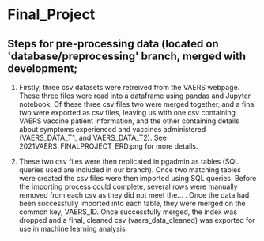 # Final_Project
## Steps for pre-processing data (located on 'database/preprocessing' branch, merged with development;

1. Firstly, three csv datasets were retreived from the VAERS webpage. These three files were read into a dataframe using pandas and Jupyter notebook. Of these three
csv files two were merged together, and a final two were exported as csv files, leaving us with one csv containing VAERS vaccine patient information, and the other containing
details about symptoms experienced and vaccines administered (VAERS_DATA_T1, and VAERS_DATA_T2). See 2021VAERS_FINALPROJECT_ERD.png for more details. 

2. These two csv files were then replicated in pgadmin as tables (SQL queries used are included in our branch). Once two matching tables were created the csv files were then 
imported using SQL queries. Before the importing process could complete, several rows were manually removed from each csv as they did not meet the... . Once the data had been
successfully imported into each table, they were merged on the common key, VAERS_ID. Once successfully merged, the index was dropped and a final, cleaned csv (vaers_data_cleaned) was exported for use in machine learning analysis. 
